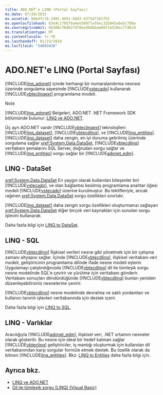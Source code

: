 ```yaml
---
title: ADO.NET'e LINQ (Portal Sayfası)
ms.date: 07/20/2015
ms.assetid: bbbd7c76-2981-4b91-b8d2-437547181f52
ms.openlocfilehash: 63e9c1795f8a4ee50977af6ec32b945a6e5c79be
ms.sourcegitcommit: 6b308cf6d627d78ee36dbbae8972a310ac7fd6c8
ms.translationtype: MT
ms.contentlocale: tr-TR
ms.lasthandoff: 01/23/2019
ms.locfileid: "54683436"
---
```

# <a name="linq-to-adonet-portal-page"></a>ADO.NET'e LINQ (Portal Sayfası)
[!INCLUDE[linq_adonet](~/includes/linq-adonet-md.md)] içinde herhangi bir numaralandırma nesnesi üzerinde sorgulama sayesinde [!INCLUDE[vstecado](~/includes/vstecado-md.md)] kullanarak [!INCLUDE[vbteclinqext](~/includes/vbteclinqext-md.md)] programlama modeli.  
  
> [!NOTE]
>  [!INCLUDE[linq_adonet](~/includes/linq-adonet-md.md)] Belgeleri, ADO.NET .NET Framework SDK bölümünde bulunur: [LINQ ve ADO.NET](../../../../framework/data/adonet/linq-and-ado-net.md).
  
 Üç ayrı ADO.NET vardır [!INCLUDE[vbteclinqext](~/includes/vbteclinqext-md.md)] teknolojileri: [!INCLUDE[linq_dataset](~/includes/linq-dataset-md.md)], [!INCLUDE[vbtecdlinq](~/includes/vbtecdlinq-md.md)], ve [!INCLUDE[linq_entities](~/includes/linq-entities-md.md)]. [!INCLUDE[linq_dataset](~/includes/linq-dataset-md.md)] daha zengin, en iyi duruma getirilmiş üzerinde sorgulama sağlar <xref:System.Data.DataSet>, [!INCLUDE[vbtecdlinq](~/includes/vbtecdlinq-md.md)] veritabanı şemalarını SQL Server, doğrudan sorgu sağlar ve [!INCLUDE[linq_entities](~/includes/linq-entities-md.md)] sorgu sağlar bir [!INCLUDE[adonet_edm](~/includes/adonet-edm-md.md)].  
  
## <a name="linq-to-dataset"></a>LINQ - DataSet  
 <xref:System.Data.DataSet> En yaygın olarak kullanılan bileşenler biri [!INCLUDE[vstecado](~/includes/vstecado-md.md)], ve olan bağlantısı kesilmiş programlama anahtar öğesi modeli [!INCLUDE[vstecado](~/includes/vstecado-md.md)] üzerine kurulmuştur. Bu teklifleriyle, ancak rağmen <xref:System.Data.DataSet> sorgu özellikleri sınırlıdır.  
  
 [!INCLUDE[linq_dataset](~/includes/linq-dataset-md.md)] daha zengin sorgu özellikleri oluşturmanızı sağlayan <xref:System.Data.DataSet> diğer birçok veri kaynakları için sunulan sorgu işlevini kullanarak.  
  
 Daha fazla bilgi için [LINQ to DataSet](../../../../framework/data/adonet/linq-to-dataset.md).  
  
## <a name="linq-to-sql"></a>LINQ - SQL  
 [!INCLUDE[vbtecdlinq](~/includes/vbtecdlinq-md.md)] İlişkisel verileri nesne gibi yönetmek için bir çalışma zamanı altyapısı sağlar. İçinde [!INCLUDE[vbtecdlinq](~/includes/vbtecdlinq-md.md)], ilişkisel veritabanı veri modeli, geliştiricinin programlama dilinde ifade nesne modeli eşlenir. Uygulamayı çalıştırdığınızda [!INCLUDE[vbtecdlinq](~/includes/vbtecdlinq-md.md)] dil ile tümleşik sorgu nesne modelinde SQL'e çevirir ve yürütme için veritabanı gönderir. Veritabanı sonuçları döndürdüğünde [!INCLUDE[vbtecdlinq](~/includes/vbtecdlinq-md.md)] bunları yeniden düzenleyebilirsiniz nesnelerine çevirir.  
  
 [!INCLUDE[vbtecdlinq](~/includes/vbtecdlinq-md.md)] nesne modelinde devralma ve saklı yordamları ve kullanıcı tanımlı işlevleri veritabanında için destek içerir.  
  
 Daha fazla bilgi için [LINQ to SQL](../../../../framework/data/adonet/sql/linq/index.md).  
  
## <a name="linq-to-entities"></a>LINQ - Varlıklar  
 Aracılığıyla [!INCLUDE[adonet_edm](~/includes/adonet-edm-md.md)], ilişkisel veri, .NET ortamını nesneler olarak gösterilir. Bu nesne için ideal bir hedef katman sağlar [!INCLUDE[vbteclinq](~/includes/vbteclinq-md.md)] geliştiriciler, iş mantığı oluşturmak için kullanılan dil veritabanından karşı sorgular formüle etmek destek. Bu özellik olarak da bilinen [!INCLUDE[linq_entities](~/includes/linq-entities-md.md)]. Bkz: [LINQ to Entities](../../../../framework/data/adonet/ef/language-reference/linq-to-entities.md) daha fazla bilgi için.  
  
## <a name="see-also"></a>Ayrıca bkz.

- [LINQ ve ADO.NET](../../../../framework/data/adonet/linq-and-ado-net.md)
- [Dil ile tümleşik sorgu (LINQ) (Visual Basic)](../../../../visual-basic/programming-guide/concepts/linq/index.md)
